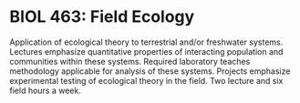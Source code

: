 # BIOL 463: Field Ecology

Application of ecological theory to terrestrial and/or freshwater systems. Lectures emphasize quantitative properties of interacting population and communities within these systems. Required laboratory teaches methodology applicable for analysis of these systems. Projects emphasize experimental testing of ecological theory in the field. Two lecture and six field hours a week.